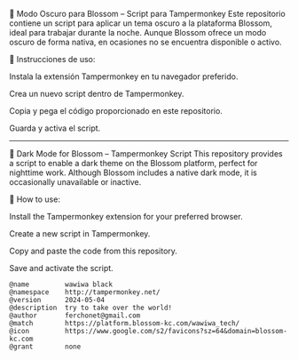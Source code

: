 🌙 Modo Oscuro para Blossom – Script para Tampermonkey
Este repositorio contiene un script para aplicar un tema oscuro a la plataforma Blossom, ideal para trabajar durante la noche. Aunque Blossom ofrece un modo oscuro de forma nativa, en ocasiones no se encuentra disponible o activo.

🔧 Instrucciones de uso:

Instala la extensión Tampermonkey en tu navegador preferido.

Crea un nuevo script dentro de Tampermonkey.

Copia y pega el código proporcionado en este repositorio.

Guarda y activa el script.

---

🌙 Dark Mode for Blossom – Tampermonkey Script
This repository provides a script to enable a dark theme on the Blossom platform, perfect for nighttime work. Although Blossom includes a native dark mode, it is occasionally unavailable or inactive.

🔧 How to use:

Install the Tampermonkey extension for your preferred browser.

Create a new script in Tampermonkey.

Copy and paste the code from this repository.

Save and activate the script.

    
    @name         wawiwa black
    @namespace    http://tampermonkey.net/
    @version      2024-05-04
    @description  try to take over the world!
    @author       ferchonet@gmail.com
    @match        https://platform.blossom-kc.com/wawiwa_tech/
    @icon         https://www.google.com/s2/favicons?sz=64&domain=blossom-kc.com
    @grant        none
    
